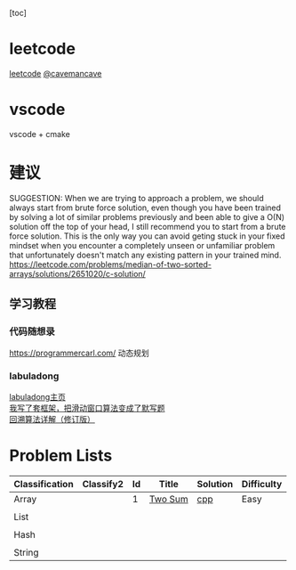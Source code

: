 [toc]
# leetcode
[leetcode](https://leetcode.com/problemset/all/)
[@cavemancave](https://leetcode.com/cavemancave/)

# vscode
vscode + cmake 

# 建议
SUGGESTION:
When we are trying to approach a problem, we should always start from brute force solution, even though you have been trained by solving a lot of similar problems previously and been able to give a O(N) solution off the top of your head, I still recommend you to start from a brute force solution. This is the only way you can avoid geting stuck in your fixed mindset when you encounter a completely unseen or unfamiliar problem that unfortunately doesn't match any existing pattern in your trained mind.
https://leetcode.com/problems/median-of-two-sorted-arrays/solutions/2651020/c-solution/

## 学习教程
### 代码随想录
https://programmercarl.com/
动态规划
### labuladong
[labuladong主页](https://mp.weixin.qq.com/s/AWsL7G89RtaHyHjRPNJENA)  
[我写了套框架，把滑动窗口算法变成了默写题](https://mp.weixin.qq.com/s/ioKXTMZufDECBUwRRp3zaA)  
[回溯算法详解（修订版）](https://mp.weixin.qq.com/s?__biz=MzAxODQxMDM0Mw==&mid=2247484709&idx=1&sn=1c24a5c41a5a255000532e83f38f2ce4&chksm=9bd7fb2daca0723be888b30345e2c5e64649fc31a00b05c27a0843f349e2dd9363338d0dac61&cur_album_id=1318883740306948097&scene=190#rd)

# Problem Lists
| Classification | Classify2 | Id | Title                                             | Solution                                                                         | Difficulty |
|----------------|-----------|----|---------------------------------------------------|----------------------------------------------------------------------------------|------------|
| Array          |           | 1  | [Two Sum](https://leetcode.com/problems/two-sum/) | [cpp](https://github.com/cavemancave/leetcode-cpp/blob/master/twoSum/twoSum.cpp) | Easy       |
|                |           |    |                                                   |                                                                                  |            |
| List           |           |    |                                                   |                                                                                  |            |
|                |           |    |                                                   |                                                                                  |            |
| Hash           |           |    |                                                   |                                                                                  |            |
|                |           |    |                                                   |                                                                                  |            |
| String         |           |    |                                                   |                                                                                  |            |